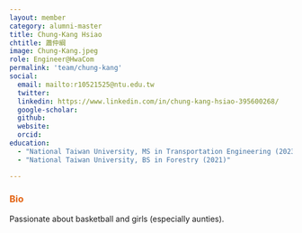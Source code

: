 ```yaml
---
layout: member
category: alumni-master
title: Chung-Kang Hsiao
chtitle: 蕭仲綱
image: Chung-Kang.jpeg
role: Engineer@HwaCom
permalink: 'team/chung-kang'
social:
  email: mailto:r10521525@ntu.edu.tw
  twitter: 
  linkedin: https://www.linkedin.com/in/chung-kang-hsiao-395600268/
  google-scholar: 
  github: 
  website: 
  orcid: 
education:
  - "National Taiwan University, MS in Transportation Engineering (2023)"
  - "National Taiwan University, BS in Forestry (2021)"

---
```


<h3 style="color: #e36414;">Bio</h3>

Passionate about basketball and girls (especially aunties).
